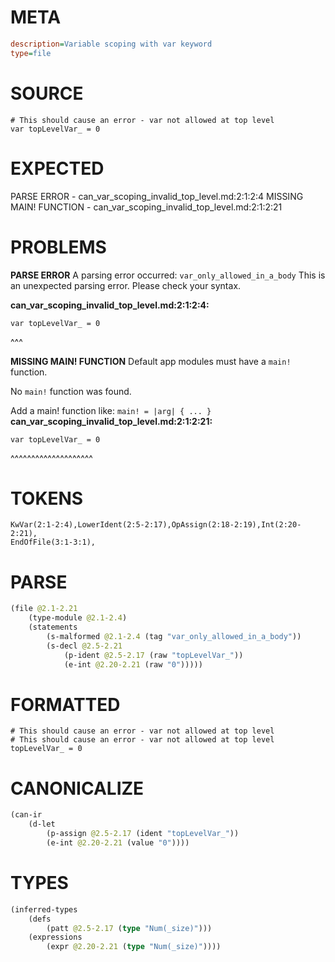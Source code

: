 # META
~~~ini
description=Variable scoping with var keyword
type=file
~~~
# SOURCE
~~~roc
# This should cause an error - var not allowed at top level
var topLevelVar_ = 0
~~~
# EXPECTED
PARSE ERROR - can_var_scoping_invalid_top_level.md:2:1:2:4
MISSING MAIN! FUNCTION - can_var_scoping_invalid_top_level.md:2:1:2:21
# PROBLEMS
**PARSE ERROR**
A parsing error occurred: `var_only_allowed_in_a_body`
This is an unexpected parsing error. Please check your syntax.

**can_var_scoping_invalid_top_level.md:2:1:2:4:**
```roc
var topLevelVar_ = 0
```
^^^


**MISSING MAIN! FUNCTION**
Default app modules must have a `main!` function.

No `main!` function was found.

Add a main! function like:
`main! = |arg| { ... }`
**can_var_scoping_invalid_top_level.md:2:1:2:21:**
```roc
var topLevelVar_ = 0
```
^^^^^^^^^^^^^^^^^^^^


# TOKENS
~~~zig
KwVar(2:1-2:4),LowerIdent(2:5-2:17),OpAssign(2:18-2:19),Int(2:20-2:21),
EndOfFile(3:1-3:1),
~~~
# PARSE
~~~clojure
(file @2.1-2.21
	(type-module @2.1-2.4)
	(statements
		(s-malformed @2.1-2.4 (tag "var_only_allowed_in_a_body"))
		(s-decl @2.5-2.21
			(p-ident @2.5-2.17 (raw "topLevelVar_"))
			(e-int @2.20-2.21 (raw "0")))))
~~~
# FORMATTED
~~~roc
# This should cause an error - var not allowed at top level
# This should cause an error - var not allowed at top level
topLevelVar_ = 0
~~~
# CANONICALIZE
~~~clojure
(can-ir
	(d-let
		(p-assign @2.5-2.17 (ident "topLevelVar_"))
		(e-int @2.20-2.21 (value "0"))))
~~~
# TYPES
~~~clojure
(inferred-types
	(defs
		(patt @2.5-2.17 (type "Num(_size)")))
	(expressions
		(expr @2.20-2.21 (type "Num(_size)"))))
~~~
